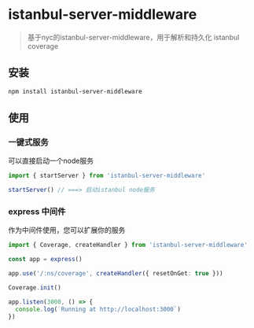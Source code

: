 # istanbul-server-middleware

> 基于nyc的istanbul-server-middleware，用于解析和持久化 istanbul coverage

## 安装

```bash
npm install istanbul-server-middleware
```

## 使用

### 一键式服务

可以直接启动一个node服务

```ts
import { startServer } from 'istanbul-server-middleware'

startServer() // ===> 启动istanbul node服务
```

### express 中间件

作为中间件使用，您可以扩展你的服务

```ts
import { Coverage, createHandler } from 'istanbul-server-middleware'

const app = express()

app.use('/:ns/coverage', createHandler({ resetOnGet: true }))

Coverage.init()

app.listen(3000, () => {
  console.log(`Running at http://localhost:3000`)
})
```
